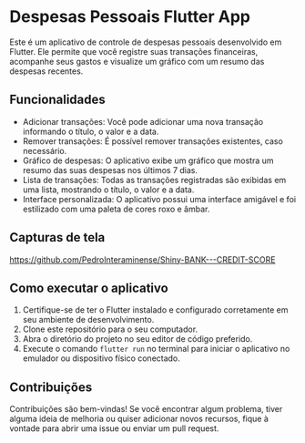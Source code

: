 # Despesas Pessoais Flutter App

Este é um aplicativo de controle de despesas pessoais desenvolvido em Flutter. Ele permite que você registre suas transações financeiras, acompanhe seus gastos e visualize um gráfico com um resumo das despesas recentes.

## Funcionalidades

- Adicionar transações: Você pode adicionar uma nova transação informando o título, o valor e a data.
- Remover transações: É possível remover transações existentes, caso necessário.
- Gráfico de despesas: O aplicativo exibe um gráfico que mostra um resumo das suas despesas nos últimos 7 dias.
- Lista de transações: Todas as transações registradas são exibidas em uma lista, mostrando o título, o valor e a data.
- Interface personalizada: O aplicativo possui uma interface amigável e foi estilizado com uma paleta de cores roxo e âmbar.

## Capturas de tela
https://github.com/PedroInteraminense/Shiny-BANK---CREDIT-SCORE
## Como executar o aplicativo

1. Certifique-se de ter o Flutter instalado e configurado corretamente em seu ambiente de desenvolvimento.
2. Clone este repositório para o seu computador.
3. Abra o diretório do projeto no seu editor de código preferido.
4. Execute o comando `flutter run` no terminal para iniciar o aplicativo no emulador ou dispositivo físico conectado.

## Contribuições

Contribuições são bem-vindas! Se você encontrar algum problema, tiver alguma ideia de melhoria ou quiser adicionar novos recursos, fique à vontade para abrir uma issue ou enviar um pull request.


